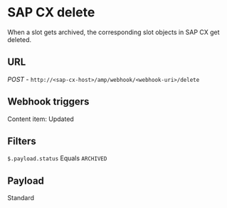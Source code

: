 # SAP CX delete
When a slot gets archived, the corresponding slot objects in SAP CX get deleted.

## URL
*POST* - `http://<sap-cx-host>/amp/webhook/<webhook-uri>/delete`

## Webhook triggers
Content item: Updated

## Filters
`$.payload.status` Equals `ARCHIVED`

## Payload
Standard
